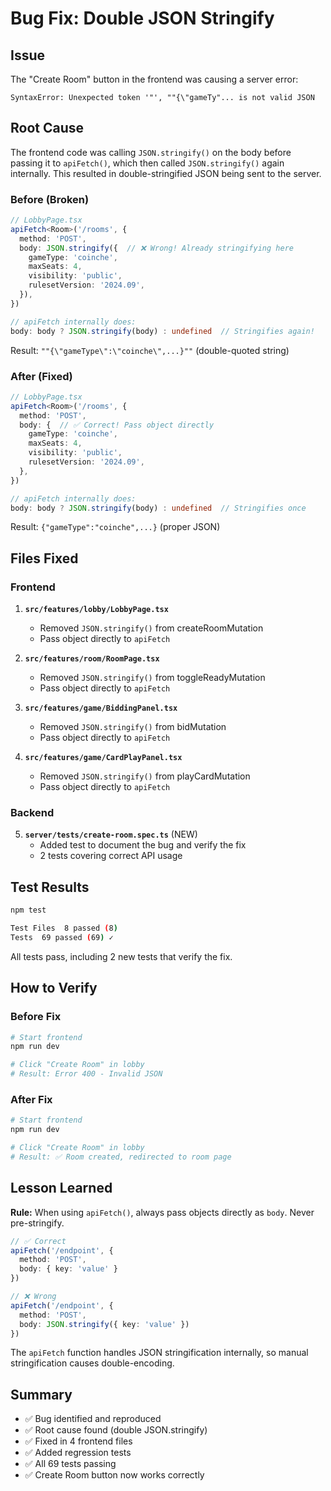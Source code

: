 # Bug Fix: Double JSON Stringify

## Issue

The "Create Room" button in the frontend was causing a server error:

```
SyntaxError: Unexpected token '"', ""{\"gameTy"... is not valid JSON
```

## Root Cause

The frontend code was calling `JSON.stringify()` on the body before passing it to `apiFetch()`, which then called `JSON.stringify()` again internally. This resulted in double-stringified JSON being sent to the server.

### Before (Broken)

```typescript
// LobbyPage.tsx
apiFetch<Room>('/rooms', {
  method: 'POST',
  body: JSON.stringify({  // ❌ Wrong! Already stringifying here
    gameType: 'coinche',
    maxSeats: 4,
    visibility: 'public',
    rulesetVersion: '2024.09',
  }),
})

// apiFetch internally does:
body: body ? JSON.stringify(body) : undefined  // Stringifies again!
```

Result: `""{\"gameType\":\"coinche\",...}""` (double-quoted string)

### After (Fixed)

```typescript
// LobbyPage.tsx
apiFetch<Room>('/rooms', {
  method: 'POST',
  body: {  // ✅ Correct! Pass object directly
    gameType: 'coinche',
    maxSeats: 4,
    visibility: 'public',
    rulesetVersion: '2024.09',
  },
})

// apiFetch internally does:
body: body ? JSON.stringify(body) : undefined  // Stringifies once
```

Result: `{"gameType":"coinche",...}` (proper JSON)

## Files Fixed

### Frontend

1. **`src/features/lobby/LobbyPage.tsx`**
   - Removed `JSON.stringify()` from createRoomMutation
   - Pass object directly to `apiFetch`

2. **`src/features/room/RoomPage.tsx`**
   - Removed `JSON.stringify()` from toggleReadyMutation
   - Pass object directly to `apiFetch`

3. **`src/features/game/BiddingPanel.tsx`**
   - Removed `JSON.stringify()` from bidMutation
   - Pass object directly to `apiFetch`

4. **`src/features/game/CardPlayPanel.tsx`**
   - Removed `JSON.stringify()` from playCardMutation
   - Pass object directly to `apiFetch`

### Backend

5. **`server/tests/create-room.spec.ts`** (NEW)
   - Added test to document the bug and verify the fix
   - 2 tests covering correct API usage

## Test Results

```bash
npm test

Test Files  8 passed (8)
Tests  69 passed (69) ✓
```

All tests pass, including 2 new tests that verify the fix.

## How to Verify

### Before Fix

```bash
# Start frontend
npm run dev

# Click "Create Room" in lobby
# Result: Error 400 - Invalid JSON
```

### After Fix

```bash
# Start frontend
npm run dev

# Click "Create Room" in lobby
# Result: ✅ Room created, redirected to room page
```

## Lesson Learned

**Rule:** When using `apiFetch()`, always pass objects directly as `body`. Never pre-stringify.

```typescript
// ✅ Correct
apiFetch('/endpoint', {
  method: 'POST',
  body: { key: 'value' }
})

// ❌ Wrong
apiFetch('/endpoint', {
  method: 'POST',
  body: JSON.stringify({ key: 'value' })
})
```

The `apiFetch` function handles JSON stringification internally, so manual stringification causes double-encoding.

## Summary

- ✅ Bug identified and reproduced
- ✅ Root cause found (double JSON.stringify)
- ✅ Fixed in 4 frontend files
- ✅ Added regression tests
- ✅ All 69 tests passing
- ✅ Create Room button now works correctly
